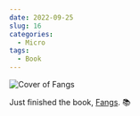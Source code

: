 ```yaml
---
date: 2022-09-25
slug: 16
categories:
  - Micro
tags:
  - Book
---
```


![Cover of Fangs](https://i.gr-assets.com/images/S/compressed.photo.goodreads.com/books/1597340101l/54911057._SX318_.jpg)

Just finished the book, [Fangs](https://www.goodreads.com/review/show/3629326753?utm_medium=api&utm_source=rss). 📚
